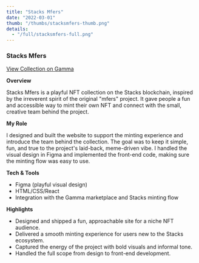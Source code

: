 ```yaml
---
title: "Stacks Mfers"
date: "2022-03-01"
thumb: "/thumbs/stacksmfers-thumb.png"
details:
  - "/full/stacksmfers-full.png"
---
```


### Stacks Mfers

[View Collection on Gamma](https://stacks.gamma.io/collections/stacks-mfers)

**Overview**

Stacks Mfers is a playful NFT collection on the Stacks blockchain, inspired by the irreverent spirit of the original "mfers" project. It gave people a fun and accessible way to mint their own NFT and connect with the small, creative team behind the project.

**My Role**

I designed and built the website to support the minting experience and introduce the team behind the collection. The goal was to keep it simple, fun, and true to the project's laid-back, meme-driven vibe. I handled the visual design in Figma and implemented the front-end code, making sure the minting flow was easy to use.

**Tech & Tools**

- Figma (playful visual design)
- HTML/CSS/React
- Integration with the Gamma marketplace and Stacks minting flow

**Highlights**

- Designed and shipped a fun, approachable site for a niche NFT audience.
- Delivered a smooth minting experience for users new to the Stacks ecosystem.
- Captured the energy of the project with bold visuals and informal tone.
- Handled the full scope from design to front-end development.
